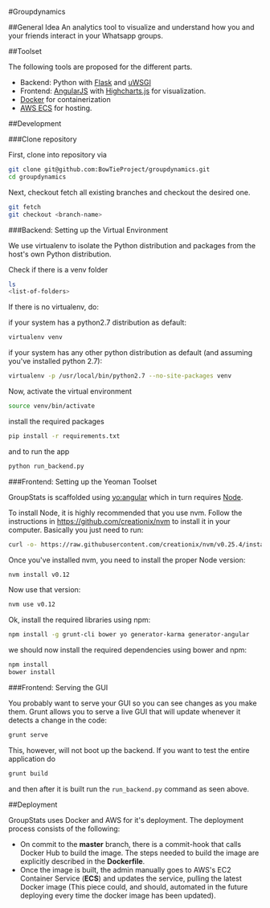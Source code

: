 #Groupdynamics


##General Idea
An analytics tool to visualize and understand how you and your friends interact in your Whatsapp groups.

##Toolset

The following tools are proposed for the different parts.

 - Backend: Python with [Flask](http://flask.pocoo.org/) and [uWSGI](https://uwsgi-docs.readthedocs.org/en/latest/)
 - Frontend: [AngularJS](https://angularjs.org/) with [Highcharts.js](http://www.highcharts.com/) for visualization.
 - [Docker](https://www.docker.com/) for containerization
 - [AWS ECS](https://aws.amazon.com/ecs/) for hosting.

##Development

###Clone repository

First, clone into repository via

```bash
git clone git@github.com:BowTieProject/groupdynamics.git
cd groupdynamics
```

Next, checkout fetch all existing branches and checkout the desired one.
```bash
git fetch
git checkout <branch-name>
```

###Backend: Setting up the Virtual Environment

We use virtualenv to isolate the Python distribution and packages from the host's own Python distribution. 

Check if there is a venv folder
```bash
ls
<list-of-folders>
```
If there is no virtualenv, do:

if your system has a python2.7 distribution as default:
```bash
virtualenv venv
```

if your system has any other python distribution as default (and assuming you've installed python 2.7):
```bash
virtualenv -p /usr/local/bin/python2.7 --no-site-packages venv
```

Now, activate the virtual environment

```bash
source venv/bin/activate
```

install the required packages
```bash
pip install -r requirements.txt
```

and to run the app
```bash
python run_backend.py
```

###Frontend: Setting up the Yeoman Toolset

GroupStats is scaffolded using [yo:angular](https://github.com/yeoman/generator-angular) which in turn requires [Node](https://nodejs.org/).

To install Node, it is highly recommended that you use nvm. Follow the instructions in https://github.com/creationix/nvm to install it in your computer. Basically you just need to run:

```bash
curl -o- https://raw.githubusercontent.com/creationix/nvm/v0.25.4/install.sh | bash
```
Once you've installed nvm, you need to install the proper Node version:

```bash
nvm install v0.12
```

Now use that version:
```bash
nvm use v0.12
```

Ok, install the required libraries using npm:

```bash
npm install -g grunt-cli bower yo generator-karma generator-angular
```

we should now install the required dependencies using bower and npm:
```bash
npm install
bower install
```

###Frontend: Serving the GUI

You probably want to serve your GUI so you can see changes as you make them. Grunt allows you to serve a live GUI that will update whenever it detects a change in the code:

```bash
grunt serve
```
This, however, will not boot up the backend. If you want to test the entire application do

```bash
grunt build
```
and then after it is built run the ```run_backend.py``` command as seen above.

##Deployment

GroupStats uses Docker and AWS for it's deployment. The deployment process consists of the following:


- On commit to the **master** branch, there is a commit-hook that calls Docker Hub to build the image. The steps needed to build the image are explicitly described in the **Dockerfile**. 
- Once the image is built, the admin manually goes to AWS's EC2 Container Service (**ECS**) and updates the service, pulling the latest Docker image (This piece could, and should, automated in the future deploying every time the docker image has been updated). 
